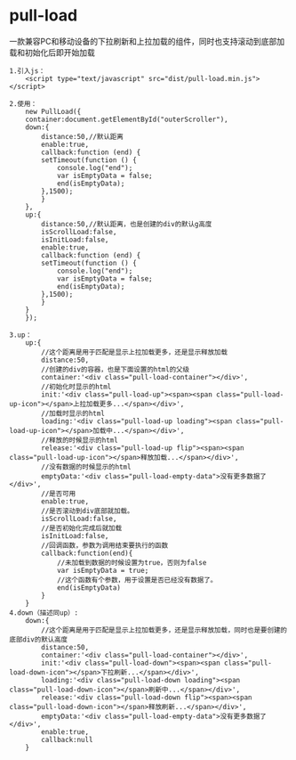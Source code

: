 # pull-load
一款兼容PC和移动设备的下拉刷新和上拉加载的组件，同时也支持滚动到底部加载和初始化后即开始加载

	1.引入js：
		<script type="text/javascript" src="dist/pull-load.min.js"></script>

	2.使用：
		new PullLoad({
		container:document.getElementById("outerScroller"),
		down:{
		    distance:50,//默认距离
		    enable:true,
		    callback:function (end) {
			setTimeout(function () {
			    console.log("end");
			    var isEmptyData = false;
			    end(isEmptyData);
			},1500);
		    }
		},
		up:{
		    distance:50,//默认距离，也是创建的div的默认g高度
		    isScrollLoad:false,
		    isInitLoad:false,
		    enable:true,
		    callback:function (end) {
			setTimeout(function () {
			    console.log("end");
			    var isEmptyData = false;
			    end(isEmptyData);
			},1500);
		    }
		}
	    });

	3.up：
		up:{
			//这个距离是用于匹配是显示上拉加载更多，还是显示释放加载
			distance:50,
			//创建的div的容器，也是下面设置的html的父级
			container:'<div class="pull-load-container"></div>',
			//初始化时显示的html
			init:'<div class="pull-load-up"><span><span class="pull-load-up-icon"></span>上拉加载更多...</span></div>',
			//加载时显示的html
			loading:'<div class="pull-load-up loading"><span class="pull-load-up-icon"></span>加载中...</span></div>',
			//释放的时候显示的html
			release:'<div class="pull-load-up flip"><span><span class="pull-load-up-icon"></span>释放加载...</span></div>',
			//没有数据的时候显示的html
			emptyData:'<div class="pull-load-empty-data">没有更多数据了</div>',
			//是否可用
			enable:true,
			//是否滚动到div底部就加载。
			isScrollLoad:false,
			//是否初始化完成后就加载
			isInitLoad:false,
			//回调函数，参数为调用结束要执行的函数
			callback:function(end){
				//未加载到数据的时候设置为true，否则为false
				var isEmptyData = true;
				//这个函数有个参数，用于设置是否已经没有数据了。
				end(isEmptyData)
			}
		}
	4.down（描述同up）:
		down:{
			//这个距离是用于匹配是显示上拉加载更多，还是显示释放加载，同时也是要创建的底部div的默认高度
			distance:50,
			container:'<div class="pull-load-container"></div>',
			init:'<div class="pull-load-down"><span><span class="pull-load-down-icon"></span>下拉刷新...</span></div>',
			loading:'<div class="pull-load-down loading"><span class="pull-load-down-icon"></span>刷新中...</span></div>',
			release:'<div class="pull-load-down flip"><span><span class="pull-load-down-icon"></span>释放刷新...</span></div>',
			emptyData:'<div class="pull-load-empty-data">没有更多数据了</div>',
			enable:true,
			callback:null
		}
